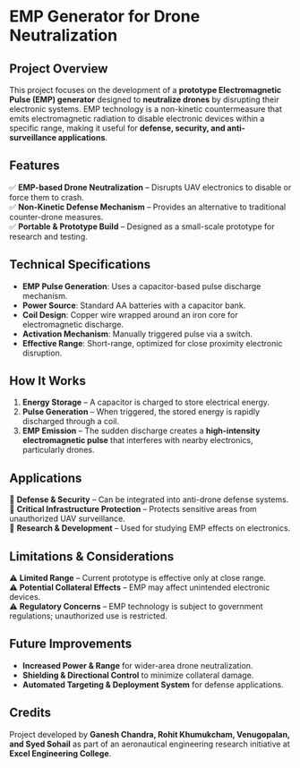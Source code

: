 # EMP Generator for Drone Neutralization

## Project Overview
This project focuses on the development of a **prototype Electromagnetic Pulse (EMP) generator** designed to **neutralize drones** by disrupting their electronic systems. EMP technology is a non-kinetic countermeasure that emits electromagnetic radiation to disable electronic devices within a specific range, making it useful for **defense, security, and anti-surveillance applications**.

## Features
✅ **EMP-based Drone Neutralization** – Disrupts UAV electronics to disable or force them to crash.  
✅ **Non-Kinetic Defense Mechanism** – Provides an alternative to traditional counter-drone measures.  
✅ **Portable & Prototype Build** – Designed as a small-scale prototype for research and testing.  

## Technical Specifications
- **EMP Pulse Generation**: Uses a capacitor-based pulse discharge mechanism.  
- **Power Source**: Standard AA batteries with a capacitor bank.  
- **Coil Design**: Copper wire wrapped around an iron core for electromagnetic discharge.  
- **Activation Mechanism**: Manually triggered pulse via a switch.  
- **Effective Range**: Short-range, optimized for close proximity electronic disruption.  

## How It Works
1. **Energy Storage** – A capacitor is charged to store electrical energy.  
2. **Pulse Generation** – When triggered, the stored energy is rapidly discharged through a coil.  
3. **EMP Emission** – The sudden discharge creates a **high-intensity electromagnetic pulse** that interferes with nearby electronics, particularly drones.  

## Applications
🚀 **Defense & Security** – Can be integrated into anti-drone defense systems.  
🚁 **Critical Infrastructure Protection** – Protects sensitive areas from unauthorized UAV surveillance.  
🔬 **Research & Development** – Used for studying EMP effects on electronics.  

## Limitations & Considerations
⚠️ **Limited Range** – Current prototype is effective only at close range.  
⚠️ **Potential Collateral Effects** – EMP may affect unintended electronic devices.  
⚠️ **Regulatory Concerns** – EMP technology is subject to government regulations; unauthorized use is restricted.  

## Future Improvements
- **Increased Power & Range** for wider-area drone neutralization.  
- **Shielding & Directional Control** to minimize collateral damage.  
- **Automated Targeting & Deployment System** for defense applications.  

## Credits
Project developed by **Ganesh Chandra, Rohit Khumukcham, Venugopalan, and Syed Sohail** as part of an aeronautical engineering research initiative at **Excel Engineering College**.
